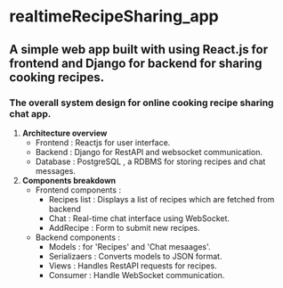 # realtimeRecipeSharing_app
## A simple web app built with using React.js for frontend and Django for backend for sharing cooking recipes.

### The overall system design for online cooking recipe sharing chat app.

1. **Architecture overview**
     - Frontend : Reactjs for user interface.
     - Backend : Django for RestAPI and websocket communication.
     - Database : PostgreSQL , a RDBMS for storing recipes and chat messages.
2. **Components breakdown**
     - Frontend components :
       - Recipes list : Displays a list of recipes which are fetched from backend
       - Chat : Real-time chat interface using WebSocket.
       - AddRecipe : Form to submit new recipes.
     - Backend components :
       - Models : for 'Recipes' and 'Chat mesaages'.
       - Serializaers : Converts models to JSON format.
       - Views : Handles RestAPI requests for recipes.
       - Consumer : Handle WebSocket communication.
